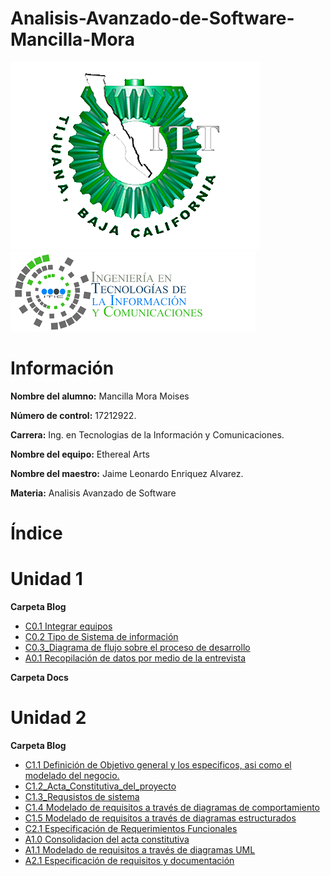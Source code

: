 # Analisis-Avanzado-de-Software-Mancilla-Mora


![Logo](img/logoITT.jpg)
![LogoS](img/logoTIC.png)

#  Información #

**Nombre del alumno:** Mancilla Mora Moises

**Número de control:** 17212922.

**Carrera:** Ing. en Tecnologias de la Información y Comunicaciones.

**Nombre del equipo:** Ethereal Arts

**Nombre del maestro:** Jaime Leonardo Enriquez Alvarez.

**Materia:** Analisis Avanzado de
Software

# Índice #

#  Unidad 1

**Carpeta Blog**
* [C0.1 Integrar equipos](https://github.com/MoisesMM99/Analisis-Avanzado-de-Software-Mancilla-Mora/blob/main/PDF/C0.1_IntegrarEquiposdeTrabajo_MancillaMoraMoises.md)
* [C0.2 Tipo de Sistema de información](https://github.com/MoisesMM99/Analisis-Avanzado-de-Software-Mancilla-Mora/blob/main/PDF/C0.2%20%20Tipo%20de%20sistema%20de%20informaci%C3%B3n.md)
* [C0.3_Diagrama de flujo sobre el proceso de desarrollo](https://github.com/MoisesMM99/Analisis-Avanzado-de-Software-Mancilla-Mora/blob/main/PDF/C0.3%20Diagrama%20de%20flujo%20del%20proceso_MancillaMoraMoises.md)
* [A0.1 Recopilación de datos por medio de la entrevista](https://github.com/MoisesMM99/Analisis-Avanzado-de-Software-Mancilla-Mora/blob/main/PDF/A0.1_Data_collection_through_the_interview_MancillaMoraMoises.md)

  
**Carpeta Docs**

#  Unidad 2
**Carpeta Blog**
* [C1.1 Definición de Objetivo general y los especificos, asi como el modelado del negocio.](https://github.com/MoisesMM99/Analisis-Avanzado-de-Software-Mancilla-Mora/blob/main/PDF/C1.1_ObjetivosGenerales_especificos_MancillaMoraMoises.md)
* [C1.2_Acta_Constitutiva_del_proyecto](https://github.com/MoisesMM99/Analisis-Avanzado-de-Software-Mancilla-Mora/blob/main/PDF/C1.2_Acta_Constitutiva_del_proyecto_Mancilla_Mora_Moises.md)
* [C1.3_Requsistos de sistema](https://github.com/MoisesMM99/Analisis-Avanzado-de-Software-Mancilla-Mora/blob/main/PDF/C1.3_Requsistos%20del%20sistema_Mancilla%20Mora%20Moises.md)
* [C1.4 Modelado de requisitos a través de diagramas de comportamiento](https://github.com/MoisesMM99/Analisis-Avanzado-de-Software-Mancilla-Mora/blob/main/PDF/C1.4_Modelado_de_requisitos_a_trav%C3%A9s_de%20_diagramas_de_comportamiento_Mancilla_Mora_Moises.md)
* [C1.5  Modelado de requisitos a través de diagramas estructurados
](https://github.com/MoisesMM99/Analisis-Avanzado-de-Software-Mancilla-Mora/blob/main/PDF/C1.5%20%20Modelado%20de%20requisitos%20a%20trav%C3%A9s%20de%20diagramas%20estructurados_MancillaMoraMoises.md)
* [C2.1 Especificación de Requerimientos Funcionales](https://github.com/MoisesMM99/Analisis-Avanzado-de-Software-Mancilla-Mora/blob/main/PDF/C2.1%20Especificaci%C3%B3n%20de%20Requerimientos%20Funcionales_MancillaMoraMoises.md)
* [A1.0 Consolidacion del acta constitutiva](https://github.com/MoisesMM99/Analisis-Avanzado-de-Software-Mancilla-Mora/blob/main/PDF/A1.0_Consolidation_of_the_constitutive_act_MancillaMoraMoises.md)
* [A1.1  Modelado de requisitos a través de diagramas UML](https://github.com/MoisesMM99/Analisis-Avanzado-de-Software-Mancilla-Mora/blob/main/PDF/A1.1_UML_Requirements_Modeling_MancillaMoraMoises.md)
* [A2.1 Especificación de requisitos y documentación](https://github.com/MoisesMM99/Analisis-Avanzado-de-Software-Mancilla-Mora/blob/main/PDF/A2.1_MancillaMora_EtherealArts.md)




